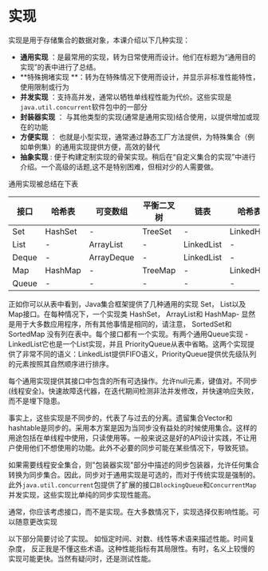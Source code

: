 # 实现
实现是用于存储集合的数据对象，本课介绍以下几种实现：
* **通用实现** ：是最常用的实现，转为日常使用而设计。他们在标题为“通用目的实现”的表中进行了总结。
* **特殊拥堵实现 **：转为在特殊情况下使用而设计，并显示非标准性能特性，使用限制或行为
* **并发实现** ：支持高并发，通常以牺牲单线程性能为代价。这些实现是`java.util.concurrent`软件包中的一部分
* **封装器实现** ： 与其他类型的实现(通常是通用实现)结合使用，以提供增加或现在的功能
* **方便实现** ： 也就是小型实现，通常通过静态工厂方法提供，为特殊集合（例如单例集）的通用实现提供方便，高效的替代
* **抽象实现** : 便于构建定制实现的骨架实现。稍后在“自定义集合的实现”中进行介绍。一个高级的话题,这不是特别困难，但相对少的人需要做。

通用实现被总结在下表

| 接口  |哈希表	|可变数组|	平衡二叉树|	链表|哈希表+链表
|------|-------|--------|---------------|---------|------------
| Set	|HashSet|- 	 |TreeSet        |-	     |LinkedHashSet
| List	|- 	|ArrayList|-	 	  |LinkedList|-	 
| Deque	|- 	|ArrayDeque|-	 	  |LinkedList|-	 
| Map	|HashMap|-	   |TreeMap       |-        |	LinkedHashMap
| Queue | -     |-         |  -          | -       | -

正如你可以从表中看到，Java集合框架提供了几种通用的实现 Set， List以及 Map接口。在每种情况下，一个实现类 HashSet， ArrayList和 HashMap- 显然是用于大多数应用程序，所有其他事情是相同的，请注意， SortedSet和 SortedMap 没有列在表中。每个接口都有一个实现。有两个通用Queue实现 - LinkedList它也是一个List实现，并且 PriorityQueue从表中省略。这两个实现提供了非常不同的语义：LinkedList提供FIFO语义，PriorityQueue提供优先级队列的元素按照其自然顺序进行排序。

每个通用实现提供其接口中包含的所有可选操作。允许null元素，键值对。不同步(线程安全)。快速故障迭代器，在迭代期间检测非法并发修改，并快速响应失败，而不是埋下隐患。

事实上，这些实现是不同步的，代表了与过去的分离。遗留集合Vector和hashtable是同步的。采用本方案是因为当同步没有益处的时候使用集合。这样的用途包括在单线程中使用，只读使用等。一般来说这是好的API设计实践，不让用户使用他们不想使用的功能。此外不必要的同步可能在某些情况下，导致死锁。

如果需要线程安全集合，则"包装器实现"部分中描述的同步包装器，允许任何集合转换为同步集合。因此，同步对于通用实现是可选的，而对于传统实现是强制的。此外`java.util.concurrent`包提供了扩展的接口`BlockingQueue`和`ConcurrentMap`并发实现，这些实现比单纯的同步实现性能高。

通常，你应该考虑接口，而不是实现。在大多数情况下，实现选择仅影响性能。可以随意更改实现

以下部分简要讨论了实现。
如恒定时间、对数、线性等术语来描述性能。时间复杂度， 反正我是不懂这些术语。这种性能指标有其局限性。有时，名义上较慢的实现可能更快。当然有疑问时，还是测试性能。